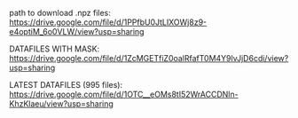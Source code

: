 path to download .npz files: https://drive.google.com/file/d/1PPfbU0JtLIXOWj8z9-e4optiM_6o0VLW/view?usp=sharing

DATAFILES WITH MASK: https://drive.google.com/file/d/1ZcMGETfiZ0oalRfafT0M4Y9lvJjD6cdi/view?usp=sharing

LATEST DATAFILES (995 files): https://drive.google.com/file/d/1OTC__eOMs8tI52WrACCDNln-KhzKlaeu/view?usp=sharing
